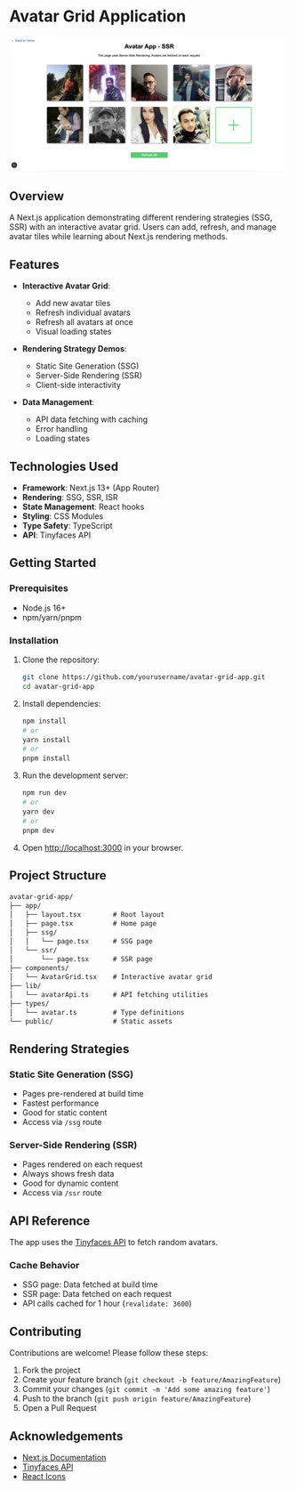 # Avatar Grid Application

![app screenshot](image.png)

## Overview

A Next.js application demonstrating different rendering strategies (SSG, SSR) with an interactive avatar grid. Users can add, refresh, and manage avatar tiles while learning about Next.js rendering methods.

## Features

- **Interactive Avatar Grid**:

  - Add new avatar tiles
  - Refresh individual avatars
  - Refresh all avatars at once
  - Visual loading states

- **Rendering Strategy Demos**:

  - Static Site Generation (SSG)
  - Server-Side Rendering (SSR)
  - Client-side interactivity

- **Data Management**:
  - API data fetching with caching
  - Error handling
  - Loading states

## Technologies Used

- **Framework**: Next.js 13+ (App Router)
- **Rendering**: SSG, SSR, ISR
- **State Management**: React hooks
- **Styling**: CSS Modules
- **Type Safety**: TypeScript
- **API**: Tinyfaces API

## Getting Started

### Prerequisites

- Node.js 16+
- npm/yarn/pnpm

### Installation

1. Clone the repository:

   ```bash
   git clone https://github.com/yourusername/avatar-grid-app.git
   cd avatar-grid-app
   ```

2. Install dependencies:

   ```bash
   npm install
   # or
   yarn install
   # or
   pnpm install
   ```

3. Run the development server:

   ```bash
   npm run dev
   # or
   yarn dev
   # or
   pnpm dev
   ```

4. Open [http://localhost:3000](http://localhost:3000) in your browser.

## Project Structure

```
avatar-grid-app/
├── app/
│   ├── layout.tsx        # Root layout
│   ├── page.tsx          # Home page
│   ├── ssg/
│   │   └── page.tsx      # SSG page
│   └── ssr/
│       └── page.tsx      # SSR page
├── components/
│   └── AvatarGrid.tsx    # Interactive avatar grid
├── lib/
│   └── avatarApi.ts      # API fetching utilities
├── types/
│   └── avatar.ts         # Type definitions
└── public/               # Static assets
```

## Rendering Strategies

### Static Site Generation (SSG)

- Pages pre-rendered at build time
- Fastest performance
- Good for static content
- Access via `/ssg` route

### Server-Side Rendering (SSR)

- Pages rendered on each request
- Always shows fresh data
- Good for dynamic content
- Access via `/ssr` route

## API Reference

The app uses the [Tinyfaces API](https://tinyfac.es) to fetch random avatars.

### Cache Behavior

- SSG page: Data fetched at build time
- SSR page: Data fetched on each request
- API calls cached for 1 hour (`revalidate: 3600`)

## Contributing

Contributions are welcome! Please follow these steps:

1. Fork the project
2. Create your feature branch (`git checkout -b feature/AmazingFeature`)
3. Commit your changes (`git commit -m 'Add some amazing feature'`)
4. Push to the branch (`git push origin feature/AmazingFeature`)
5. Open a Pull Request

## Acknowledgements

- [Next.js Documentation](https://nextjs.org/docs)
- [Tinyfaces API](https://tinyfac.es)
- [React Icons](https://react-icons.github.io/react-icons/)
